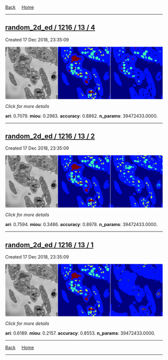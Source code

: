 
[Back](..)&nbsp;&nbsp;&nbsp;&nbsp;&nbsp;[Home](https://leapmanlab.github.io/snapshots)

---

<div class="summary"><a href="4"><h2>random_2d_ed / 1216 / 13 / 4</h2></a><p>Created 17 Dec 2018, 23:35:09
</p><a href="4"><img src="4/media/summary.png" align="center"></a><p>
<i>Click for more details</i>
</p></div>

**ari**: 0.7079. **miou**: 0.2983. **accuracy**: 0.8862. **n_params**: 39472433.0000. 

---

<div class="summary"><a href="2"><h2>random_2d_ed / 1216 / 13 / 2</h2></a><p>Created 17 Dec 2018, 23:35:09
</p><a href="2"><img src="2/media/summary.png" align="center"></a><p>
<i>Click for more details</i>
</p></div>

**ari**: 0.7594. **miou**: 0.3486. **accuracy**: 0.8978. **n_params**: 39472433.0000. 

---

<div class="summary"><a href="1"><h2>random_2d_ed / 1216 / 13 / 1</h2></a><p>Created 17 Dec 2018, 23:35:09
</p><a href="1"><img src="1/media/summary.png" align="center"></a><p>
<i>Click for more details</i>
</p></div>

**ari**: 0.6189. **miou**: 0.2157. **accuracy**: 0.8553. **n_params**: 39472433.0000. 

---

[Back](..)&nbsp;&nbsp;&nbsp;&nbsp;&nbsp;[Home](https://leapmanlab.github.io/snapshots)

---